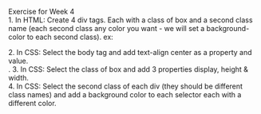Exercise for Week 4<br>
	1. In HTML: Create 4 div tags. Each with a class of box and a second class name (each second class any color you want - we will set a background-color to each second class).
	ex: <div class="box red"></div>
	2. In CSS: Select the body tag and add text-align center as a property and value.<br>.
	3. In CSS: Select the class of box and add 3 properties display, height & width.<br> 
	4. In CSS: Select the second class of each div (they should be different class names) and add a background color to each selector each with a different color.
